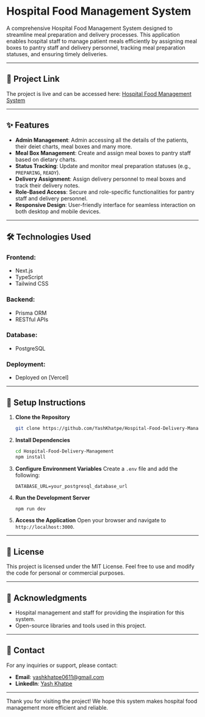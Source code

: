 # Hospital Food Management System

A comprehensive Hospital Food Management System designed to streamline meal preparation and delivery processes. This application enables hospital staff to manage patient meals efficiently by assigning meal boxes to pantry staff and delivery personnel, tracking meal preparation statuses, and ensuring timely deliveries.

---

## 🚀 **Project Link**

The project is live and can be accessed here: [Hospital Food Management System](https://hospital-food-delivery-management.vercel.app)

---

## ✨ **Features**

- **Admin Management**: Admin accessing all the details of the patients, their deiet charts, meal boxes and many more.
- **Meal Box Management**: Create and assign meal boxes to pantry staff based on dietary charts.
- **Status Tracking**: Update and monitor meal preparation statuses (e.g., `PREPARING`, `READY`).
- **Delivery Assignment**: Assign delivery personnel to meal boxes and track their delivery notes.
- **Role-Based Access**: Secure and role-specific functionalities for pantry staff and delivery personnel.
- **Responsive Design**: User-friendly interface for seamless interaction on both desktop and mobile devices.

---

## 🛠️ **Technologies Used**

### **Frontend**:
- Next.js
- TypeScript
- Tailwind CSS

### **Backend**:
- Prisma ORM
- RESTful APIs

### **Database**:
- PostgreSQL

### **Deployment**:
- Deployed on [Vercel]

---

## 📝 **Setup Instructions**

1. **Clone the Repository**
   ```bash
   git clone https://github.com/YashKhatpe/Hospital-Food-Delivery-Management.git
   ```

2. **Install Dependencies**
   ```bash
   cd Hospital-Food-Delivery-Management
   npm install
   ```

3. **Configure Environment Variables**
   Create a `.env` file and add the following:
   ```env
   DATABASE_URL=your_postgresql_database_url
   ```

4. **Run the Development Server**
   ```bash
   npm run dev
   ```

5. **Access the Application**
   Open your browser and navigate to `http://localhost:3000`.

---

## 📜 **License**

This project is licensed under the MIT License. Feel free to use and modify the code for personal or commercial purposes.

---

## 🙌 **Acknowledgments**

- Hospital management and staff for providing the inspiration for this system.
- Open-source libraries and tools used in this project.

---

## 📧 **Contact**

For any inquiries or support, please contact:
- **Email**: yashkhatpe0611@gmail.com
- **LinkedIn**: [Yash Khatpe](https://www.linkedin.com/in/yash-khatpe)

---

Thank you for visiting the project! We hope this system makes hospital food management more efficient and reliable.
